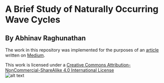 # A Brief Study of Naturally Occurring Wave Cycles
## By Abhinav Raghunathan

The work in this repository was implemented for the purposes of an [article]() written on [Medium](https://medium.com).

This work is licensed under a [Creative Commons Attribution-NonCommercial-ShareAlike 4.0 International License](http://creativecommons.org/licenses/by-nc-sa/4.0/)</br>
![alt text](https://i.creativecommons.org/l/by-nc-sa/4.0/88x31.png "Creative Commons License")
